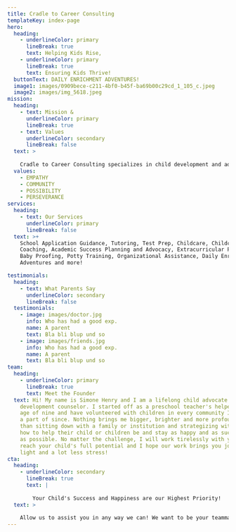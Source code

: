 ```yaml
---
title: Cradle to Career Consulting
templateKey: index-page
hero:
  heading:
    - underlineColor: primary
      lineBreak: true
      text: Helping Kids Rise,
    - underlineColor: primary
      lineBreak: true
      text: Ensuring Kids Thrive!
  buttonText: DAILY ENRICHMENT ADVENTURES!
  image1: images/0909bece-c211-4bf0-b45f-ba69b00c29cd_1_105_c.jpeg
  image2: images/img_5618.jpeg
mission:
  heading:
    - text: Mission &
      underlineColor: primary
      lineBreak: true
    - text: Values
      underlineColor: secondary
      lineBreak: false
  text: >
    
    Cradle to Career Consulting specializes in child development and advocacy. We provide guidance and support to children, families and institutions in pursuit of limitless possibilities and opportunities for each and every child that we have the honor and privilege of serving. We are especially dedicated to children of diverse backgrounds for whom equitable chances to thrive are often limited.
  values:
    - EMPATHY
    - COMMUNITY
    - POSSIBILITY
    - PERSEVERANCE
services:
  heading:
    - text: Our Services
      underlineColor: primary
      lineBreak: false
  text: >+
    School Application Guidance, Tutoring, Test Prep, Childcare, Childcare
    Coaching, Academic Success Planning and Advocacy, Extracurricular Planning,
    Baby Proofing, Potty Training, Organizational Assistance, Daily Enrichment
    Adventures and more!

testimonials:
  heading:
    - text: What Parents Say
      underlineColor: secondary
      lineBreak: false
  testimonials:
    - image: images/doctor.jpg
      info: Who has had a good exp.
      name: A parent
      text: Bla bli blup und so
    - image: images/friends.jpg
      info: Who has had a good exp.
      name: A parent
      text: Bla bli blup und so
team:
  heading:
    - underlineColor: primary
      lineBreak: true
      text: Meet the Founder
  text: Hi! My name is Simone Henry and I am a lifelong child advocate and child
    development counselor. I started off as a preschool teacher's helper at the
    age of nine and have volunteered with children in every community I've been
    a part of since. Nothing brings me bigger, brighter and more profound joy
    than sitting down with a family or institution and strategizing with them on
    how to help their child or children be and stay as happy and as successful
    as possible. No matter the challenge, I will work tirelessly with you to
    reach your child's full potential and I hope our work brings you joy, hope,
    light and a lot less stress!
cta:
  heading:
    - underlineColor: secondary
      lineBreak: true
      text: |
        
        Your Child's Success and Happiness are our Highest Priority!
  text: >
    
    Allow us to assist you in any way we can! We want to be your teammate, your assistant, your support system and your advocate in establishing and maintaining healthy development and sustainable success for the child you love!
---
```

